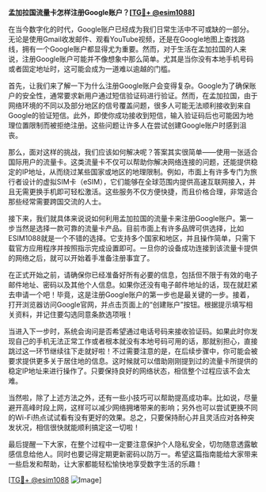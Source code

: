 **孟加拉国流量卡怎样注册Google账户？[[TG💪+ @esim1088](https://t.me/s/esim1088)]**

在当今数字化的时代，Google账户已经成为我们日常生活中不可或缺的一部分。无论是使用Gmail收发邮件、观看YouTube视频，还是在Google地图上查找路线，拥有一个Google账户都显得尤为重要。然而，对于生活在孟加拉国的人来说，注册Google账户可能并不像想象中那么简单。尤其是当你没有本地手机号码或者固定地址时，这可能会成为一道难以逾越的门槛。

首先，让我们来了解一下为什么注册Google账户会变得复杂。Google为了确保账户的安全性，通常要求新用户通过短信验证码进行验证。然而，在孟加拉国，由于网络环境的不同以及部分地区的信号覆盖问题，很多人可能无法顺利接收到来自Google的验证短信。此外，即使你成功接收到短信，输入验证码后也可能因为地理位置限制而被拒绝注册。这些问题让许多人在尝试创建Google账户时感到沮丧。

那么，面对这样的挑战，我们应该如何解决呢？答案其实很简单——使用一张适合国际用户的流量卡。这类流量卡不仅可以帮助你解决网络连接的问题，还能提供稳定的IP地址，从而绕过某些国家或地区的地理限制。例如，市面上有许多专门为旅行者设计的虚拟SIM卡（eSIM），它们能够在全球范围内提供高速互联网接入，并且无需更换手机即可轻松激活。这些服务不仅方便快捷，而且价格合理，非常适合那些经常需要跨国交流的人士。

接下来，我们就具体来说说如何利用孟加拉国的流量卡来注册Google账户。第一步当然是选择一款可靠的流量卡产品。目前市面上有许多品牌可供选择，比如ESIM1088就是一个不错的选择。它支持多个国家和地区，并且操作简单，只需下载官方应用程序并按照指示完成设置即可。一旦你的设备成功连接到该流量卡提供的网络之后，就可以开始着手准备注册事宜了。

在正式开始之前，请确保你已经准备好所有必要的信息，包括但不限于有效的电子邮件地址、密码以及其他个人信息。如果你还没有电子邮件地址的话，现在就赶紧去申请一个吧！毕竟，这是注册Google账户的第一步也是最关键的一步。接着，打开浏览器访问Google官网，并点击页面上的“创建账户”按钮。根据提示填写相关资料，并记住要勾选同意条款选项哦！

当进入下一步时，系统会询问是否希望通过电话号码来接收验证码。如果此时你发现自己的手机无法正常工作或者根本就没有本地号码可用的话，那就别担心，直接跳过这一环节继续往下走就好啦！不过需要注意的是，在后续步骤中，你可能会被要求提供更多关于居住地的信息。这时候就可以借助刚刚提到过的流量卡所提供的稳定IP地址来进行操作了。只要保持良好的网络状态，相信整个过程应该不会太难。

当然啦，除了上述方法之外，还有一些小技巧可以帮助提高成功率。比如说，尽量避开高峰时段上网，这样可以减少网络拥堵带来的影响；另外也可以尝试更换不同的Wi-Fi热点试试看有没有更好的效果。总之，只要保持耐心并且灵活应对各种突发状况，相信很快就能顺利搞定这一切啦！

最后提醒一下大家，在整个过程中一定要注意保护个人隐私安全，切勿随意透露敏感信息给他人。同时也要记得定期更新密码以防万一。希望这篇指南能给大家带来一些启发和帮助，让大家都能轻松愉快地享受数字生活的乐趣！

[[TG💪+ @esim1088](https://t.me/s/esim1088) ![Image](https://i.postimg.cc/4NQfJmqS/Snipaste-2025-05-13-00-14-12.png)]